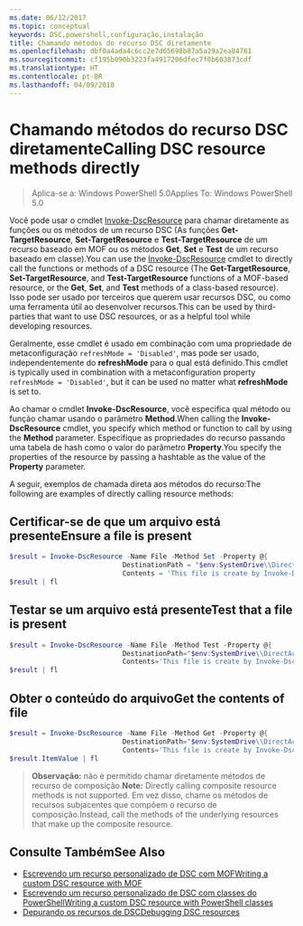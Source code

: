 ```yaml
---
ms.date: 06/12/2017
ms.topic: conceptual
keywords: DSC,powershell,configuração,instalação
title: Chamando métodos do recurso DSC diretamente
ms.openlocfilehash: dbf0a4ada4c6cc2e7d65698b87a5a29a2ea84781
ms.sourcegitcommit: cf195b090b3223fa4917206dfec7f0b603873cdf
ms.translationtype: HT
ms.contentlocale: pt-BR
ms.lasthandoff: 04/09/2018
---
```

# <a name="calling-dsc-resource-methods-directly"></a><span data-ttu-id="1e98b-103">Chamando métodos do recurso DSC diretamente</span><span class="sxs-lookup"><span data-stu-id="1e98b-103">Calling DSC resource methods directly</span></span>

><span data-ttu-id="1e98b-104">Aplica-se a: Windows PowerShell 5.0</span><span class="sxs-lookup"><span data-stu-id="1e98b-104">Applies To: Windows PowerShell 5.0</span></span>

<span data-ttu-id="1e98b-105">Você pode usar o cmdlet [Invoke-DscResource](https://technet.microsoft.com/library/mt517869.aspx) para chamar diretamente as funções ou os métodos de um recurso DSC (As funções **Get-TargetResource**, **Set-TargetResource** e **Test-TargetResource** de um recurso baseado em MOF ou os métodos **Get**, **Set** e **Test** de um recurso baseado em classe).</span><span class="sxs-lookup"><span data-stu-id="1e98b-105">You can use the [Invoke-DscResource](https://technet.microsoft.com/library/mt517869.aspx) cmdlet to directly call the functions or methods of a DSC resource (The **Get-TargetResource**, **Set-TargetResource**, and **Test-TargetResource** functions of a MOF-based resource, or the **Get**, **Set**, and **Test** methods of a class-based resource).</span></span>
<span data-ttu-id="1e98b-106">Isso pode ser usado por terceiros que querem usar recursos DSC, ou como uma ferramenta útil ao desenvolver recursos.</span><span class="sxs-lookup"><span data-stu-id="1e98b-106">This can be used by third-parties that want to use DSC resources, or as a helpful tool while developing resources.</span></span>

<span data-ttu-id="1e98b-107">Geralmente, esse cmdlet é usado em combinação com uma propriedade de metaconfiguração `refreshMode = 'Disabled'`, mas pode ser usado, independentemente do **refreshMode** para o qual está definido.</span><span class="sxs-lookup"><span data-stu-id="1e98b-107">This cmdlet is typically used in combination with a metaconfiguration property `refreshMode = 'Disabled'`, but it can be used no matter what **refreshMode** is set to.</span></span>

<span data-ttu-id="1e98b-108">Ao chamar o cmdlet **Invoke-DscResource**, você especifica qual método ou função chamar usando o parâmetro **Method**.</span><span class="sxs-lookup"><span data-stu-id="1e98b-108">When calling the **Invoke-DscResource** cmdlet, you specify which method or function to call by using the **Method** parameter.</span></span> <span data-ttu-id="1e98b-109">Especifique as propriedades do recurso passando uma tabela de hash como o valor do parâmetro **Property**.</span><span class="sxs-lookup"><span data-stu-id="1e98b-109">You specify the properties of the resource by passing a hashtable as the value of the **Property** parameter.</span></span>

<span data-ttu-id="1e98b-110">A seguir, exemplos de chamada direta aos métodos do recurso:</span><span class="sxs-lookup"><span data-stu-id="1e98b-110">The following are examples of directly calling resource methods:</span></span>

## <a name="ensure-a-file-is-present"></a><span data-ttu-id="1e98b-111">Certificar-se de que um arquivo está presente</span><span class="sxs-lookup"><span data-stu-id="1e98b-111">Ensure a file is present</span></span>

```powershell
$result = Invoke-DscResource -Name File -Method Set -Property @{
                            DestinationPath = "$env:SystemDrive\\DirectAccess.txt";
                            Contents = 'This file is create by Invoke-DscResource'} -Verbose
$result | fl
```

## <a name="test-that-a-file-is-present"></a><span data-ttu-id="1e98b-112">Testar se um arquivo está presente</span><span class="sxs-lookup"><span data-stu-id="1e98b-112">Test that a file is present</span></span>

```powershell
$result = Invoke-DscResource -Name File -Method Test -Property @{
                            DestinationPath="$env:SystemDrive\\DirectAccess.txt";
                            Contents='This file is create by Invoke-DscResource'} -Verbose
$result | fl
```

## <a name="get-the-contents-of-file"></a><span data-ttu-id="1e98b-113">Obter o conteúdo do arquivo</span><span class="sxs-lookup"><span data-stu-id="1e98b-113">Get the contents of file</span></span>

```powershell
$result = Invoke-DscResource -Name File -Method Get -Property @{
                            DestinationPath="$env:SystemDrive\\DirectAccess.txt";
                            Contents='This file is create by Invoke-DscResource'} -Verbose
$result.ItemValue | fl
```

><span data-ttu-id="1e98b-114">**Observação:** não é permitido chamar diretamente métodos de recurso de composição.</span><span class="sxs-lookup"><span data-stu-id="1e98b-114">**Note:** Directly calling composite resource methods is not supported.</span></span> <span data-ttu-id="1e98b-115">Em vez disso, chame os métodos de recursos subjacentes que compõem o recurso de composição.</span><span class="sxs-lookup"><span data-stu-id="1e98b-115">Instead, call the methods of the underlying resources that make up the composite resource.</span></span>

## <a name="see-also"></a><span data-ttu-id="1e98b-116">Consulte Também</span><span class="sxs-lookup"><span data-stu-id="1e98b-116">See Also</span></span>
- [<span data-ttu-id="1e98b-117">Escrevendo um recurso personalizado de DSC com MOF</span><span class="sxs-lookup"><span data-stu-id="1e98b-117">Writing a custom DSC resource with MOF</span></span>](authoringResourceMOF.md)
- [<span data-ttu-id="1e98b-118">Escrevendo um recurso personalizado de DSC com classes do PowerShell</span><span class="sxs-lookup"><span data-stu-id="1e98b-118">Writing a custom DSC resource with PowerShell classes</span></span>](authoringResourceClass.md)
- [<span data-ttu-id="1e98b-119">Depurando os recursos de DSC</span><span class="sxs-lookup"><span data-stu-id="1e98b-119">Debugging DSC resources</span></span>](debugResource.md)